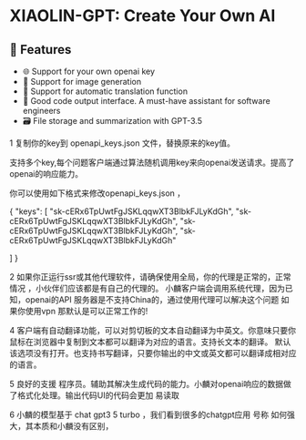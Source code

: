 
# XIAOLIN-GPT: Create Your Own AI

## 🚀 Features

- 🌐  Support for your own openai key
- 💾  Support for image generation
- 🧠  Support for automatic translation function
- 🔗 Good code output interface. A must-have assistant for software engineers
- 🗃️ File storage and summarization with GPT-3.5


1 复制你的key到 openapi_keys.json 文件，替换原来的key值。

支持多个key,每个问题客户端通过算法随机调用key来向openai发送请求。提高了openai的响应能力。


你可以使用如下格式来修改openapi_keys.json ，

{
  "keys": [
    "sk-cERx6TpUwtFgJSKLqqwXT3BlbkFJLyKdGh",
   "sk-cERx6TpUwtFgJSKLqqwXT3BlbkFJLyKdGh",
   "sk-cERx6TpUwtFgJSKLqqwXT3BlbkFJLyKdGh",
   "sk-cERx6TpUwtFgJSKLqqwXT3BlbkFJLyKdGh"
	
  ]
}


2 如果你正运行ssr或其他代理软件，请确保使用全局，你的代理是正常的，正常情况 ，小伙伴们应该都是有自己的代理的。
小麟客户端会调用系统代理，因为已知，openai的API 服务器是不支持China的，通过使用代理可以解决这个问题
如果你使用vpn 那默认是可以正常工作的! 


4 客户端有自动翻译功能，可以对剪切板的文本自动翻译为中英文。你意味只要你鼠标在浏览器中复制到文本都可以翻译为对应的语言。支持长文本的翻译。
默认该选项没有打开。也支持书写翻译，只要你输出的中文或英文都可以翻译成相对应的语言。

5 良好的支援 程序员。辅助其解决生成代码的能力。小麟对openai响应的数据做了格式化处理。输出代码UI的代码会更加 易读取


6 小麟的模型基于 chat gpt3 5 turbo ，我们看到很多的chatgpt应用 号称 如何强大，其本质和小麟没有区别，

